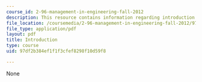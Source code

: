 ```yaml
---
course_id: 2-96-management-in-engineering-fall-2012
description: This resource contains information regarding introduction.
file_location: /coursemedia/2-96-management-in-engineering-fall-2012/97df2b384ef1f1f3cfef8298f10d59f8_MIT2_96F12_lec01.pdf
file_type: application/pdf
layout: pdf
title: Introduction
type: course
uid: 97df2b384ef1f1f3cfef8298f10d59f8

---
```

None
